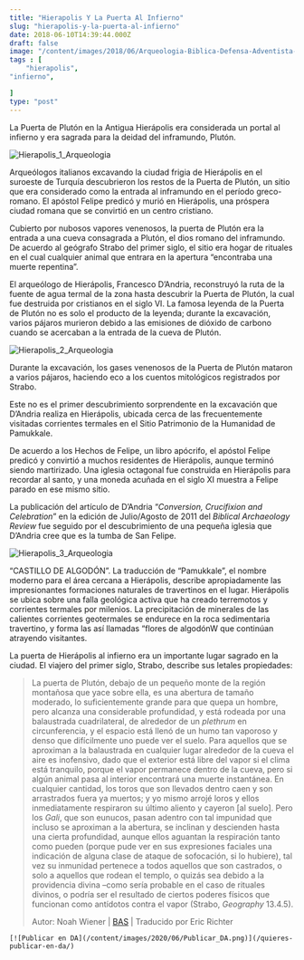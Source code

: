 ```yaml
---
title: "Hierapolis Y La Puerta Al Infierno"
slug: "hierapolis-y-la-puerta-al-infierno"
date: 2018-06-10T14:39:44.000Z
draft: false
image: "/content/images/2018/06/Arqueologia-Biblica-Defensa-Adventista-14.png"
tags : [
    "hierapolis",
"infierno",

]
type: "post"
---
```


   La Puerta de Plutón en la Antigua Hierápolis era considerada un portal al infierno y era sagrada para la deidad del inframundo, Plutón.

 ![Hierapolis_1_Arqueologia](/content/images/2018/06/Hierapolis_1_Arqueologia.png)

 Arqueólogos italianos excavando la ciudad frigia de Hierápolis en el suroeste de Turquía descubrieron los restos de la Puerta de Plutón, un sitio que era considerado como la entrada al inframundo en el período greco-romano. El apóstol Felipe predicó y murió en Hierápolis, una próspera ciudad romana que se convirtió en un centro cristiano.

 Cubierto por nubosos vapores venenosos, la puerta de Plutón era la entrada a una cueva consagrada a Plutón, el dios romano del inframundo. De acuerdo al geógrafo Strabo del primer siglo, el sitio era hogar de rituales en el cual cualquier animal que entrara en la apertura “encontraba una muerte repentina”.

 El arqueólogo de Hierápolis, Francesco D’Andria, reconstruyó la ruta de la fuente de agua termal de la zona hasta descubrir la Puerta de Plutón, la cual fue destruida por cristianos en el siglo VI. La famosa leyenda de la Puerta de Plutón no es solo el producto de la leyenda; durante la excavación, varios pájaros murieron debido a las emisiones de dióxido de carbono cuando se acercaban a la entrada de la cueva de Plutón.

 ![Hierapolis_2_Arqueologia](/content/images/2018/06/Hierapolis_2_Arqueologia.png)

 Durante la excavación, los gases venenosos de la Puerta de Plutón mataron a varios pájaros, haciendo eco a los cuentos mitológicos registrados por Strabo.

 Este no es el primer descubrimiento sorprendente en la excavación que D’Andria realiza en Hierápolis, ubicada cerca de las frecuentemente visitadas corrientes termales en el Sitio Patrimonio de la Humanidad de Pamukkale.

 De acuerdo a los Hechos de Felipe, un libro apócrifo, el apóstol Felipe predicó y convirtió a muchos residentes de Hierápolis, aunque terminó siendo martirizado. Una iglesia octagonal fue construida en Hierápolis para recordar al santo, y una moneda acuñada en el siglo XI muestra a Felipe parado en ese mismo sitio.

 La publicación del artículo de D’Andria “*Conversion, Crucifixion and Celebration*” en la edición de Julio/Agosto de 2011 del *Biblical Archaeology Review* fue seguido por el descubrimiento de una pequeña iglesia que D’Andria cree que es la tumba de San Felipe.

 ![Hierapolis_3_Arqueologia](/content/images/2018/06/Hierapolis_3_Arqueologia.png)

 “CASTILLO DE ALGODÓN”. La traducción de “Pamukkale”, el nombre moderno para el área cercana a Hierápolis, describe apropiadamente las impresionantes formaciones naturales de travertinos en el lugar. Hierápolis se ubica sobre una falla geológica activa que ha creado terremotos y corrientes termales por milenios. La precipitación de minerales de las calientes corrientes geotermales se endurece en la roca sedimentaria travertino, y forma las así llamadas “flores de algodónW que continúan atrayendo visitantes.

 La puerta de Hierápolis al infierno era un importante lugar sagrado en la ciudad. El viajero del primer siglo, Strabo, describe sus letales propiedades:

 
>  La puerta de Plutón, debajo de un pequeño monte de la región montañosa que yace sobre ella, es una abertura de tamaño moderado, lo suficientemente grande para que quepa un hombre, pero alcanza una considerable profundidad, y está rodeada por una balaustrada cuadrilateral, de alrededor de un *plethrum* en circunferencia, y el espacio está llenó de un humo tan vaporoso y denso que difícilmente uno puede ver el suelo. Para aquellos que se aproximan a la balaustrada en cualquier lugar alrededor de la cueva el aire es inofensivo, dado que el exterior está libre del vapor si el clima está tranquilo, porque el vapor permanece dentro de la cueva, pero si algún animal pasa al interior encontrará una muerte instantánea. En cualquier cantidad, los toros que son llevados dentro caen y son arrastrados fuera ya muertos; y yo mismo arrojé loros y ellos inmediatamente respiraron su último aliento y cayeron [al suelo]. Pero los *Gali*, que son eunucos, pasan adentro con tal impunidad que incluso se aproximan a la abertura, se inclinan y descienden hasta una cierta profundidad, aunque ellos aguantan la respiración tanto como pueden (porque pude ver en sus expresiones faciales una indicación de alguna clase de ataque de sofocación, si lo hubiere), tal vez su inmunidad pertenece a todos aquellos que son castrados, o solo a aquellos que rodean el templo, o quizás sea debido a la providencia divina –como sería probable en el caso de rituales divinos, o podría ser el resultado de ciertos poderes físicos que funcionan como antídotos contra el vapor (Strabo, *Geography* 13.4.5).
> 
>   Autor: Noah Wiener | [BAS](http://www.biblicalarchaeology.org/daily/biblical-sites-places/biblical-archaeology-sites/hierapolis-and-the-gateway-to-hell/) | Traducido por Eric Richter

    [![Publicar en DA](/content/images/2020/06/Publicar_DA.png)](/quieres-publicar-en-da/) 